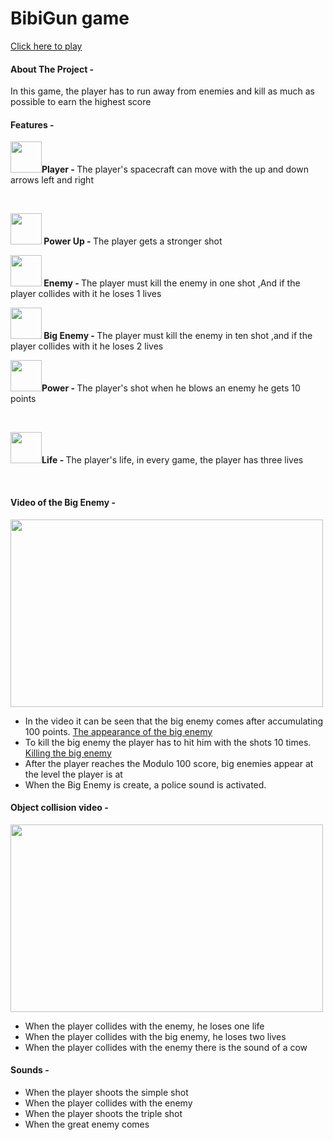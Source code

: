 

# BibiGun game
 <a href="https://orabu103.itch.io/bibigun">Click here to play</a>
<h4>About The Project -</h4>
<p>In this game, the player has to run away from enemies and kill as much as possible to earn the highest score</p>

<h4>Features -</h4>
<p><strong> 
<img src="./Assets/Sprites/Bibi_r.png"  width="50px" height="50px" />Player - </strong>
 The player's spacecraft can move with the up and down arrows left and right</p><br>
<p><strong>
<img src="./Assets/Sprites/power_up_r.png" width="50px" height="50px" /> Power Up - </strong>
The player gets a stronger shot </p>
<p><strong> 
<img src="./Assets/Sprites/cow_r.png" width="50px" height="50px" /> Enemy - </strong> 
The player must kill the enemy in one shot ,And if the player collides with it he loses 1 lives</p>
<p><strong> 
<img src="./Assets/Sprites/big_cow_r.png" width="50px" height="50px" /> Big Enemy - </strong>
The player must kill the enemy in ten shot ,and if the player collides with it he loses 2 lives</p>
<p><strong> 
<img src="./Assets/Sprites/star_laser.png" width="50px" height="50px" />Power - </strong>
The player's shot when he blows an enemy he gets 10 points</p><br>
<p><strong> 
<img src="./Assets/Sprites/heart_powerup.png" width="50px" height="50px" />Life - </strong>
The player's life, in every game, the player has three lives</p><br>


<h4>Video of the Big Enemy -</h4>
<img src="./Assets/Gif/Bigcow.gif" width="500px" height="300px" />
<p><ul>
 
<li>In the video it can be seen that the big enemy comes after accumulating 100 points.
</strong> <a href="./Assets/Script/Player.cs"> The appearance of the big enemy </a></li>

<li>To kill the big enemy the player has to hit him with the shots 10 times.
</strong> <a href="./Assets/Script/DbigEnemy.cs"> Killing the big enemy </a></li>

<li>After the player reaches the Modulo 100 score, big enemies appear at the level the player is at</li>

<li>When the Big Enemy is create, a police sound is activated.</li>
</ul>



<h4>Object collision video -</h4>
<img src="./Assets/Gif/newlife.gif" width="500px" height="300px" />

<p><ul>
<li>When the player collides with the enemy, he loses one life</li>
<li>When the player collides with the big enemy, he loses two lives</li>
<li>When the player collides with the enemy there is the sound of a cow</li>
</ul>

<h4>Sounds -</h4>

<p><ul>
<li>When the player shoots the simple shot</li>
<li>When the player collides with the enemy</li>
<li>When the player shoots the triple shot</li>
<li>When the great enemy comes</li>
</ul>
